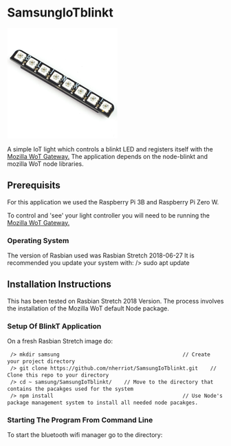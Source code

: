 # SamsungIoTblinkt

<img src="docs/assets/BlinkT.JPG" width="256" title="BlinkT LED Strop">

A simple IoT light which controls a blinkt LED and registers itself with the [Mozilla WoT Gateway.](https://iot.mozilla.org/gateway/) The application depends on the node-blinkt and mozilla WoT node libraries. 

## Prerequisits
For this application we used the Raspberry Pi 3B and Raspberry Pi Zero W.

To control and 'see' your light controller you will need to be running the [Mozilla WoT Gateway.](https://iot.mozilla.org/gateway/)

### Operating System
The version of Rasbian used was Rasbian Stretch 2018-06-27
It is recommended you update your system with: /> sudo apt update
  
## Installation Instructions
This has been tested on Rasbian Stretch 2018 Version. The process involves the installation of the Mozilla WoT default Node package.

### Setup Of BlinkT Application
On a fresh Rasbian Stretch image do:

     /> mkdir samsung                                        // Create your project directory
     /> git clone https://github.com/nherriot/SamsungIoTblinkt.git    // Clone this repo to your directory
     /> cd ~ samsung/SamsungIoTblinkt/    // Move to the directory that contains the pacakges used for the system
     /> npm install                                          // Use Node's package management system to install all needed node pacakges.


### Starting The Program From Command Line
To start the bluetooth wifi manager go to the directory:
